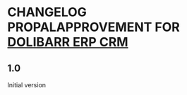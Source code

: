# CHANGELOG PROPALAPPROVEMENT FOR [DOLIBARR ERP CRM](https://www.dolibarr.org)

## 1.0

Initial version
